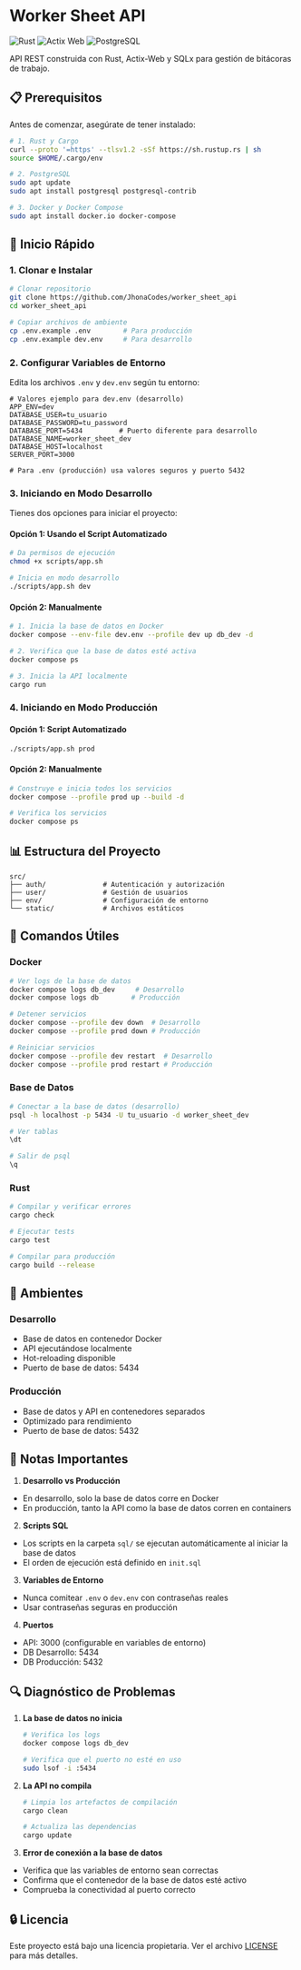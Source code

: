 # Worker Sheet API

![Rust](https://img.shields.io/badge/rust-1.78.0-orange.svg)
![Actix Web](https://img.shields.io/badge/actix--web-4.0-blue.svg)
![PostgreSQL](https://img.shields.io/badge/PostgreSQL-14+-blue.svg)

API REST construida con Rust, Actix-Web y SQLx para gestión de bitácoras de trabajo.

## 📋 Prerequisitos

Antes de comenzar, asegúrate de tener instalado:

```bash
# 1. Rust y Cargo
curl --proto '=https' --tlsv1.2 -sSf https://sh.rustup.rs | sh
source $HOME/.cargo/env

# 2. PostgreSQL
sudo apt update
sudo apt install postgresql postgresql-contrib

# 3. Docker y Docker Compose
sudo apt install docker.io docker-compose
```

## 🚀 Inicio Rápido

### 1. Clonar e Instalar
```bash
# Clonar repositorio
git clone https://github.com/JhonaCodes/worker_sheet_api
cd worker_sheet_api

# Copiar archivos de ambiente
cp .env.example .env        # Para producción
cp .env.example dev.env     # Para desarrollo
```

### 2. Configurar Variables de Entorno

Edita los archivos `.env` y `dev.env` según tu entorno:

```env
# Valores ejemplo para dev.env (desarrollo)
APP_ENV=dev
DATABASE_USER=tu_usuario
DATABASE_PASSWORD=tu_password
DATABASE_PORT=5434         # Puerto diferente para desarrollo
DATABASE_NAME=worker_sheet_dev
DATABASE_HOST=localhost
SERVER_PORT=3000

# Para .env (producción) usa valores seguros y puerto 5432
```

### 3. Iniciando en Modo Desarrollo

Tienes dos opciones para iniciar el proyecto:

#### Opción 1: Usando el Script Automatizado
```bash
# Da permisos de ejecución
chmod +x scripts/app.sh

# Inicia en modo desarrollo
./scripts/app.sh dev
```

#### Opción 2: Manualmente
```bash
# 1. Inicia la base de datos en Docker
docker compose --env-file dev.env --profile dev up db_dev -d

# 2. Verifica que la base de datos esté activa
docker compose ps

# 3. Inicia la API localmente
cargo run
```

### 4. Iniciando en Modo Producción

#### Opción 1: Script Automatizado
```bash
./scripts/app.sh prod
```

#### Opción 2: Manualmente
```bash
# Construye e inicia todos los servicios
docker compose --profile prod up --build -d

# Verifica los servicios
docker compose ps
```

## 📊 Estructura del Proyecto

```
src/
├── auth/              # Autenticación y autorización
├── user/              # Gestión de usuarios
├── env/               # Configuración de entorno
└── static/            # Archivos estáticos
```

## 🔧 Comandos Útiles

### Docker
```bash
# Ver logs de la base de datos
docker compose logs db_dev     # Desarrollo
docker compose logs db        # Producción

# Detener servicios
docker compose --profile dev down  # Desarrollo
docker compose --profile prod down # Producción

# Reiniciar servicios
docker compose --profile dev restart  # Desarrollo
docker compose --profile prod restart # Producción
```

### Base de Datos
```bash
# Conectar a la base de datos (desarrollo)
psql -h localhost -p 5434 -U tu_usuario -d worker_sheet_dev

# Ver tablas
\dt

# Salir de psql
\q
```

### Rust
```bash
# Compilar y verificar errores
cargo check

# Ejecutar tests
cargo test

# Compilar para producción
cargo build --release
```

## 🌱 Ambientes

### Desarrollo
- Base de datos en contenedor Docker
- API ejecutándose localmente
- Hot-reloading disponible
- Puerto de base de datos: 5434

### Producción
- Base de datos y API en contenedores separados
- Optimizado para rendimiento
- Puerto de base de datos: 5432

## 📝 Notas Importantes

1. **Desarrollo vs Producción**
  - En desarrollo, solo la base de datos corre en Docker
  - En producción, tanto la API como la base de datos corren en containers

2. **Scripts SQL**
  - Los scripts en la carpeta `sql/` se ejecutan automáticamente al iniciar la base de datos
  - El orden de ejecución está definido en `init.sql`

3. **Variables de Entorno**
  - Nunca comitear `.env` o `dev.env` con contraseñas reales
  - Usar contraseñas seguras en producción

4. **Puertos**
  - API: 3000 (configurable en variables de entorno)
  - DB Desarrollo: 5434
  - DB Producción: 5432

## 🔍 Diagnóstico de Problemas

1. **La base de datos no inicia**
   ```bash
   # Verifica los logs
   docker compose logs db_dev
   
   # Verifica que el puerto no esté en uso
   sudo lsof -i :5434
   ```

2. **La API no compila**
   ```bash
   # Limpia los artefactos de compilación
   cargo clean
   
   # Actualiza las dependencias
   cargo update
   ```

3. **Error de conexión a la base de datos**
  - Verifica que las variables de entorno sean correctas
  - Confirma que el contenedor de la base de datos esté activo
  - Comprueba la conectividad al puerto correcto

## 🔒 Licencia

Este proyecto está bajo una licencia propietaria. Ver el archivo [LICENSE](LICENSE) para más detalles.